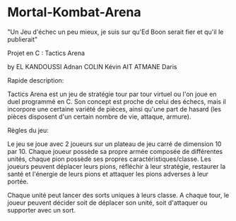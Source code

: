 # Mortal-Kombat-Arena
"Un Jeu d'échec un peu mieux, je suis sur qu'Ed Boon serait fier et qu'il le publierait"

Projet en C : Tactics Arena

by EL KANDOUSSI Adnan COLIN Kévin AIT ATMANE Daris

Rapide description:

Tactics Arena est un jeu de stratégie tour par tour virtuel ou l'on joue en duel programmé en C. Son concept est proche de celui des échecs, mais il incorpore une certaine variété de pièces, ainsi qu'une part de hasard (les pièces disposent d'un certain nombre de vie, attaque, armure).

Règles du jeu:

Le jeu se joue avec 2 joueurs sur un plateau de jeu carré de dimension 10 par 10. Chaque joueur possède sa propre armée composée de différentes unités, chaque pion possède ses propres caractéristiques/classe. Les joueurs peuvent déplacer leurs pions, réfléchir à leur stratégie, restaurer la santé et l'énergie de leurs pions et attaquer les pions adverses à leur portée.

Chaque unité peut lancer des sorts uniques à leurs classe. A chaque tour, le joueur peuvent décider soit de déplacer son unité, soit d'attaquer ou supporter avec un sort. 
